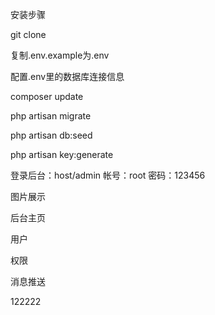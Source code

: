 安装步骤

git clone 

复制.env.example为.env

配置.env里的数据库连接信息

composer update

php artisan migrate

php artisan db:seed

php artisan key:generate

登录后台：host/admin   帐号：root  密码：123456

图片展示

后台主页 

用户 

权限 

消息推送 


122222
